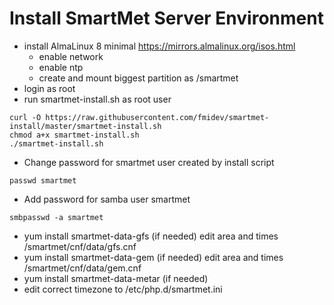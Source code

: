 # Install SmartMet Server Environment

* install AlmaLinux 8 minimal https://mirrors.almalinux.org/isos.html
  * enable network
  * enable ntp
  * create and mount biggest partition as /smartmet
* login as root
* run smartmet-install.sh as root user
```
curl -O https://raw.githubusercontent.com/fmidev/smartmet-install/master/smartmet-install.sh
chmod a+x smartmet-install.sh
./smartmet-install.sh
```
* Change password for smartmet user created by install script
```
passwd smartmet
```
* Add password for samba user smartmet
```
smbpasswd -a smartmet
```
* yum install smartmet-data-gfs (if needed) edit area and times /smartmet/cnf/data/gfs.cnf
* yum install smartmet-data-gem (if needed) edit area and times /smartmet/cnf/data/gem.cnf
* yum install smartmet-data-metar (if needed)
* edit correct timezone to /etc/php.d/smartmet.ini
